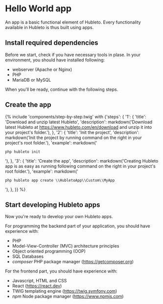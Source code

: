 # Hello World app

An app is a basic functional element of Hubleto. Every functionality available in Hubleto is thus built using apps.

## Install required dependencies

Before we start, check if you have necessary tools in plase. In your environment, you should have installed following:

  * webserver (Apache or Nginx)
  * PHP
  * MariaDB or MySQL

When you'll be ready, continue with the following steps.

## Create the app

{% include 'components/step-by-step.twig' with {'steps': {
  '1': {
    'title': 'Download and unzip latest Hubleto',
    'description': markdown('Download latest Hubleto at https://www.hubleto.com/en/download and unzip it into your project\'s folder.'),
  },
  '2': {
    'title': 'Init the project',
    'description': markdown('Init the project by running command on the right in your project\'s root folder.'),
    'example': markdown('
```
php hubleto init
```
'),
  },
  '3': {
    'title': 'Create the app',
    'description': markdown('Creating Hubleto app is as easy as running following command on the right in your project\'s root folder.'),
    'example': markdown('
```
php hubleto app create \\HubletoApp\\Custom\\MyApp
```
'),
  },
}} %}

## Start developing Hubleto apps

Now you're ready to develop your own Hubleto apps.

For programming the backend part of your application, you should have experience with:

  * PHP
  * Model-View-Controller (MVC) architecture principles
  * Object oriented programming (OOP)
  * SQL Databases
  * *composer* PHP package manager (https://getcomposer.org)

For the frontend part, you should have experience with:
  * Javascript, HTML and CSS
  * React (https://react.dev)
  * TWIG templating engine (https://twig.symfony.com)
  * *npm* Node package manager (https://www.npmjs.com)
